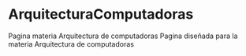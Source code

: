 # ArquitecturaComputadoras
Pagina materia Arquitectura de computadoras
Pagina diseñada para la materia Arquitectura de computadoras

